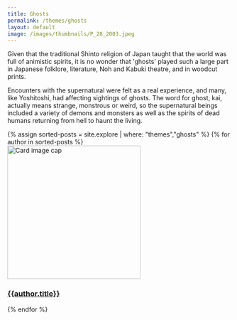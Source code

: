 ```yaml
---
title: Ghosts
permalink: /themes/ghosts
layout: default
image: /images/thumbnails/P_28_2003.jpeg
---
```

Given that the traditional Shinto religion of Japan taught that the world was full of animistic spirits, it is no wonder that 'ghosts' played such a large part in Japanese folklore, literature, Noh and Kabuki theatre, and in woodcut prints.

Encounters with the supernatural were felt as a real experience, and many, like Yoshitoshi, had affecting sightings of ghosts. The word for ghost, kai, actually means strange, monstrous or weird, so the supernatural beings included a variety of demons and monsters as well as the spirits of dead humans returning from hell to haunt the living.


<div class="row">
{% assign sorted-posts = site.explore | where: "themes","ghosts" %}
{% for author in sorted-posts  %}
<div class="col-md-4 mb-3">
  <div class="card h-100" >
    <a href="{{site.url}}{{site.baseurl}}{{ author.permalink }}" class="stretched-link">
      <img class="card-img-top" src="{{site.url}}{{site.baseurl}}{{author.image}}" alt="Card image cap" width="300" height="300"/>
    </a>
    <div class="card-body">
      <h3 class="lead mt-2">
        <a href="{{site.url}}{{site.baseurl}}{{ author.permalink }}" class="stretched-link">{{author.title}}</a>
      </h3>
    </div>
  </div>
</div>
{% endfor %}
</div>
